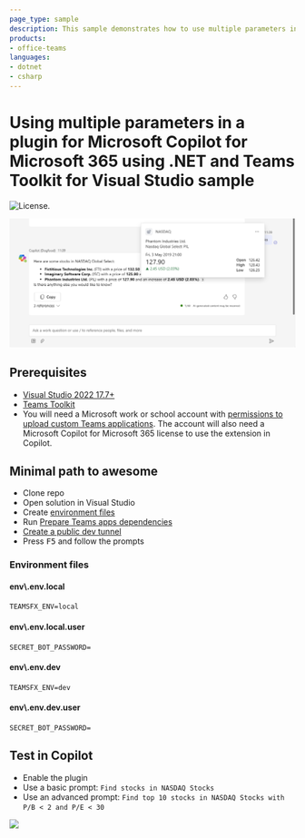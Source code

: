 ```yaml
---
page_type: sample
description: This sample demonstrates how to use multiple parameters in a plugin for Microsoft Copilot for Microsoft 365 using .NET and Teams Toolkit for Visual Studio.
products:
- office-teams
languages:
- dotnet
- csharp
---
```


# Using multiple parameters in a plugin for Microsoft Copilot for Microsoft 365 using .NET and Teams Toolkit for Visual Studio sample

![License.](https://img.shields.io/badge/license-MIT-green.svg)

![Plugin response from Copilot with reference preview Adaptive Card displayed](./assets/preview.png)

## Prerequisites

- [Visual Studio 2022 17.7+](https://visualstudio.microsoft.com)
- [Teams Toolkit](https://learn.microsoft.com/microsoftteams/platform/toolkit/toolkit-v4/install-teams-toolkit-vs?pivots=visual-studio-v17-7)
- You will need a Microsoft work or school account with [permissions to upload custom Teams applications](https://learn.microsoft.com/microsoftteams/platform/concepts/build-and-test/prepare-your-o365-tenant#enable-custom-teams-apps-and-turn-on-custom-app-uploading). The account will also need a Microsoft Copilot for Microsoft 365 license to use the extension in Copilot.

## Minimal path to awesome

- Clone repo
- Open solution in Visual Studio
- Create [environment files](#environment-files)
- Run [Prepare Teams apps dependencies](https://learn.microsoft.com/microsoftteams/platform/toolkit/toolkit-v4/debug-local-vs?pivots=visual-studio-v17-7#set-up-your-teams-toolkit)
- [Create a public dev tunnel](https://learn.microsoft.com/microsoftteams/platform/toolkit/toolkit-v4/debug-local-vs?pivots=visual-studio-v17-7#set-up-dev-tunnel-only-for-bot-and-message-extension)
- Press <kbd>F5</kbd> and follow the prompts

### Environment files

#### env\\.env.local

```
TEAMSFX_ENV=local
```

#### env\\.env.local.user

```
SECRET_BOT_PASSWORD=
```

#### env\\.env.dev

```
TEAMSFX_ENV=dev
```

#### env\\.env.dev.user

```
SECRET_BOT_PASSWORD=
```

## Test in Copilot

- Enable the plugin
- Use a basic prompt: `Find stocks in NASDAQ Stocks`
- Use an advanced prompt: `Find top 10 stocks in NASDAQ Stocks with P/B < 2 and P/E < 30`

![](https://m365-visitor-stats.azurewebsites.net/SamplesGallery/officedev-copilot-for-m365-plugins-samples-msgext-multiparam-csharp)
